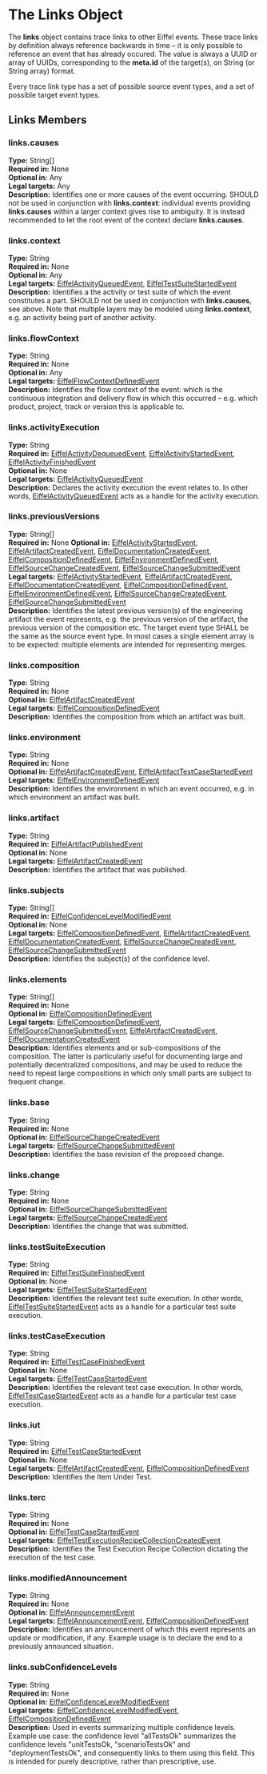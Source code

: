 # The Links Object
The __links__ object contains trace links to other Eiffel events. These trace links by definition always reference backwards in time – it is only possible to reference an event that has already occured. The value is always a UUID or array of UUIDs, corresponding to the __meta.id__ of the target(s), on String (or String array) format.

Every trace link type has a set of possible source event types, and a set of possible target event types.

## Links Members
### links.causes
__Type:__ String[]  
__Required in:__ None  
__Optional in:__ Any  
__Legal targets:__ Any  
__Description:__ Identifies one or more causes of the event occurring. SHOULD not be used in conjunction with __links.context__: individual events providing __links.causes__ within a larger context gives rise to ambiguity. It is instead recommended to let the root event of the context declare __links.causes__.  

### links.context
__Type:__ String  
__Required in:__ None  
__Optional in:__ Any  
__Legal targets:__ [EiffelActivityQueuedEvent](../eiffel-vocabulary/EiffelActivityQueuedEvent.md), 
[EiffelTestSuiteStartedEvent](../eiffel-vocabulary/EiffelTestSuiteStartedEvent.md)  
__Description:__ Identifies a the activity or test suite of which the event constitutes a part. SHOULD not be used in conjunction with __links.causes__, see above. Note that multiple layers may be modeled using __links.context__, e.g. an activity being part of another activity.

### links.flowContext
__Type:__ String  
__Required in:__ None  
__Optional in:__ Any  
__Legal targets:__ [EiffelFlowContextDefinedEvent](../eiffel-vocabulary/EiffelFlowContextDefinedEvent.md)  
__Description:__ Identifies the flow context of the event: which is the continuous integration and delivery flow in which this occurred – e.g. which product, project, track or version this is applicable to.

### links.activityExecution
__Type:__ String  
__Required in:__ [EiffelActivityDequeuedEvent](../eiffel-vocabulary/EiffelActivityDequeuedEvent), 
[EiffelActivityStartedEvent](../eiffel-vocabulary/EiffelActivityStartedEvent), 
[EiffelActivityFinishedEvent](../eiffel-vocabulary/EiffelActivityFinishedEvent)  
__Optional in:__ None  
__Legal targets:__ [EiffelActivityQueuedEvent](../eiffel-vocabulary/EiffelActivityQueuedEvent.md)  
__Description:__ Declares the activity execution the event relates to. In other words, [EiffelActivityQueuedEvent](../eiffel-vocabulary/EiffelActivityQueuedEvent.md) acts as a handle for the activity execution.

### links.previousVersions
__Type:__ String[]  
__Required in:__ None
__Optional in:__ [EiffelActivityStartedEvent](../eiffel-vocabulary/EiffelActivityStartedEvent.md), 
[EiffelArtifactCreatedEvent](../eiffel-vocabulary/EiffelArtifactCreatedEvent.md), 
[EiffelDocumentationCreatedEvent](../eiffel-vocabulary/EiffelDocumentationCreatedEvent.md), 
[EiffelCompositionDefinedEvent](../eiffel-vocabulary/EiffelCompositionDefinedEvent.md), 
[EiffelEnvironmentDefinedEvent](../eiffel-vocabulary/EiffelEnvironmentDefinedEvent.md), 
[EiffelSourceChangeCreatedEvent](../eiffel-vocabulary/EiffelSourceChangeCreatedEvent.md), 
[EiffelSourceChangeSubmittedEvent](../eiffel-vocabulary/EiffelSourceChangeSubmittedEvent.md)  
__Legal targets:__ [EiffelActivityStartedEvent](../eiffel-vocabulary/EiffelActivityStartedEvent.md),
[EiffelArtifactCreatedEvent](../eiffel-vocabulary/EiffelArtifactCreatedEvent.md), 
[EiffelDocumentationCreatedEvent](../eiffel-vocabulary/EiffelDocumentationCreatedEvent.md), 
[EiffelCompositionDefinedEvent](../eiffel-vocabulary/EiffelCompositionDefinedEvent.md), 
[EiffelEnvironmentDefinedEvent](../eiffel-vocabulary/EiffelEnvironmentDefinedEvent.md), 
[EiffelSourceChangeCreatedEvent](../eiffel-vocabulary/EiffelSourceChangeCreatedEvent.md), 
[EiffelSourceChangeSubmittedEvent](../eiffel-vocabulary/EiffelSourceChangeSubmittedEvent.md)  
__Description:__ Identifies the latest previous version(s) of the engineering artifact the event represents, e.g. the previous version of the artifact, the previous version of the composition etc. The target event type SHALL be the same as the source event type. In most cases a single element array is to be expected: multiple elements are intended for representing merges.

### links.composition
__Type:__ String  
__Required in:__ None  
__Optional in:__ [EiffelArtifactCreatedEvent](../eiffel-vocabulary/EiffelArtifactCreatedEvent.md)  
__Legal targets:__ [EiffelCompositionDefinedEvent](../eiffel-vocabulary/EiffelCompositionDefinedEvent.md)  
__Description:__ Identifies the composition from which an artifact was built.

### links.environment
__Type:__ String  
__Required in:__ None  
__Optional in:__ [EiffelArtifactCreatedEvent](../eiffel-vocabulary/EiffelArtifactCreatedEvent.md), 
[EiffelArtifactTestCaseStartedEvent](../eiffel-vocabulary/EiffelArtifactTestCaseStartedEvent.md)  
__Legal targets:__ [EiffelEnvironmentDefinedEvent](../eiffel-vocabulary/EiffelEnvironmentDefinedEvent.md)  
__Description:__ Identifies the environment in which an event occurred, e.g. in which environment an artifact was built.

### links.artifact
__Type:__ String  
__Required in:__ [EiffelArtifactPublishedEvent](../eiffel-vocabulary/EiffelArtifactPublishedEvent.md)  
__Optional in:__ None  
__Legal targets:__ [EiffelArtifactCreatedEvent](../eiffel-vocabulary/EiffelArtifactCreatedEvent.md)  
__Description:__ Identifies the artifact that was published.

### links.subjects
__Type:__ String[]  
__Required in:__ [EiffelConfidenceLevelModifiedEvent](../eiffel-vocabulary/EiffelConfidenceLevelModifiedEvent.md)  
__Optional in:__ None  
__Legal targets:__ [EiffelCompositionDefinedEvent](../eiffel-vocabulary/EiffelCompositionDefinedEvent.md),
[EiffelArtifactCreatedEvent](../eiffel-vocabulary/EiffelArtifactCreatedEvent.md),
[EiffelDocumentationCreatedEvent](../eiffel-vocabulary/EiffelDocumentationCreatedEvent.md),
[EiffelSourceChangeCreatedEvent](../eiffel-vocabulary/EiffelSourceChangeCreatedEvent.md),
[EiffelSourceChangeSubmittedEvent](../eiffel-vocabulary/EiffelSourceChangeSubmittedEvent.md)  
__Description:__ Identifies the subject(s) of the confidence level.

### links.elements
__Type:__ String[]  
__Required in:__ None  
__Optional in:__ [EiffelCompositionDefinedEvent](../eiffel-vocabulary/EiffelCompositionDefinedEvent.md)  
__Legal targets:__ [EiffelCompositionDefinedEvent](../eiffel-vocabulary/EiffelCompositionDefinedEvent.md),
[EiffelSourceChangeSubmittedEvent](../eiffel-vocabulary/EiffelSourceChangeSubmittedEvent.md),
[EiffelArtifactCreatedEvent](../eiffel-vocabulary/EiffelArtifactCreatedEvent.md),
[EiffelDocumentationCreatedEvent](../eiffel-vocabulary/EiffelDocumentationCreatedEvent.md)  
__Description:__ Identifies elements and or sub-compositions of the composition. The latter is particularly useful for documenting large and potentially decentralized compositions, and may be used to reduce the need to repeat large compositions in which only small parts are subject to frequent change.

### links.base
__Type:__ String  
__Required in:__ None  
__Optional in:__ [EiffelSourceChangeCreatedEvent](../eiffel-vocabulary/EiffelSourceChangeCreatedEvent.md)  
__Legal targets:__ [EiffelSourceChangeSubmittedEvent](../eiffel-vocabulary/EiffelSourceChangeSubmittedEvent.md)  
__Description:__ Identifies the base revision of the proposed change.

### links.change
__Type:__ String  
__Required in:__ None  
__Optional in:__ [EiffelSourceChangeSubmittedEvent](../eiffel-vocabulary/EiffelSourceChangeSubmittedEvent.md)  
__Legal targets:__ [EiffelSourceChangeCreatedEvent](../eiffel-vocabulary/EiffelSourceChangeCreatedEvent.md)  
__Description:__ Identifies the change that was submitted.

### links.testSuiteExecution
__Type:__ String  
__Required in:__ [EiffelTestSuiteFinishedEvent](../eiffel-vocabulary/EiffelTestSuiteFinishedEvent.md)  
__Optional in:__ None  
__Legal targets:__ [EiffelTestSuiteStartedEvent](../eiffel-vocabulary/EiffelTestSuiteStartedEvent.md)  
__Description:__ Identifies the relevant test suite execution. In other words, [EiffelTestSuiteStartedEvent](../eiffel-vocabulary/EiffelTestSuiteStartedEvent.md) acts as a handle for a particular test suite execution.

### links.testCaseExecution
__Type:__ String  
__Required in:__ [EiffelTestCaseFinishedEvent](../eiffel-vocabulary/EiffelTestCaseFinishedEvent.md)  
__Optional in:__ None  
__Legal targets:__ [EiffelTestCaseStartedEvent](../eiffel-vocabulary/EiffelTestCaseStartedEvent.md)  
__Description:__ Identifies the relevant test case execution. In other words, [EiffelTestCaseStartedEvent](../eiffel-vocabulary/EiffelTestCaseStartedEvent.md) acts as a handle for a particular test case execution.

### links.iut
__Type:__ String  
__Required in:__ [EiffelTestCaseStartedEvent](../eiffel-vocabulary/EiffelTestCaseStartedEvent.md)  
__Optional in:__ None  
__Legal targets:__ [EiffelArtifactCreatedEvent](../eiffel-vocabulary/EiffelArtifactCreatedEvent.md),
[EiffelCompositionDefinedEvent](../eiffel-vocabulary/EiffelCompositionDefinedEvent.md)  
__Description:__ Identifies the Item Under Test.

### links.terc
__Type:__ String  
__Required in:__ None  
__Optional in:__ [EiffelTestCaseStartedEvent](../eiffel-vocabulary/EiffelTestCaseStartedEvent.md)  
__Legal targets:__ [EiffelTestExecutionRecipeCollectionCreatedEvent](../eiffel-vocabulary/EiffelTestExecutionRecipeCollectionCreatedEvent.md)  
__Description:__ Identifies the Test Execution Recipe Collection dictating the execution of the test case.

### links.modifiedAnnouncement
__Type:__ String  
__Required in:__ None  
__Optional in:__ [EiffelAnnouncementEvent](../eiffel-vocabulary/EiffelAnnouncementEvent.md)  
__Legal targets:__ [EiffelAnnouncementEvent](../eiffel-vocabulary/EiffelAnnouncementEvent.md),
[EiffelCompositionDefinedEvent](../eiffel-vocabulary/EiffelCompositionDefinedEvent.md)  
__Description:__ Identifies an announcement of which this event represents an update or modification, if any. Example usage is to declare the end to a previously announced situation.

### links.subConfidenceLevels
__Type:__ String  
__Required in:__ None  
__Optional in:__ [EiffelConfidenceLevelModifiedEvent](../eiffel-vocabulary/EiffelConfidenceLevelModifiedEvent.md)  
__Legal targets:__ [EiffelConfidenceLevelModifiedEvent](../eiffel-vocabulary/EiffelConfidenceLevelModifiedEvent.md),
[EiffelCompositionDefinedEvent](../eiffel-vocabulary/EiffelCompositionDefinedEvent.md)  
__Description:__ Used in events summarizing multiple confidence levels. Example use case: the confidence level "allTestsOk" summarizes the confidence levels "unitTestsOk, "scenarioTestsOk" and "deploymentTestsOk", and consequently links to them using this field. This is intended for purely descriptive, rather than prescriptive, use.

